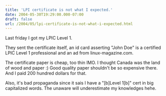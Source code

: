 ```yaml
---
title: 'LPI certificate is not what I expected.'
date: 2004-05-30T19:29:00.000-07:00
draft: false
url: /2004/05/lpi-certificate-is-not-what-i-expected.html
---
```


Last friday I got my LPIC Level 1.  
  
They sent the certificate itself, an id card asserting "John Doe" is a certified LPIC Level 1 professional and an ad from linux-magazine.com.  
  
The certificate paper is cheap, too thin IMO. I thought Canada was the land of wood and paper :) Good quality paper shouldn't be so expensive there. And I paid 200 hundred dollars for that.  
  
Also, it's bad propaganda since it sais I have a "\[b\]Level 1\[b\]" cert in big capitalized words. The unaware will underestimate my knowledges hehe.